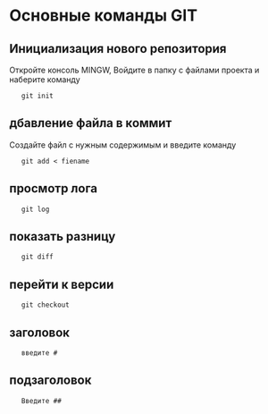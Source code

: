 # Основные команды GIT

## Инициализация нового репозитория

Откройте консоль MINGW, Войдите в папку с файлами проекта и наберите команду
```
   git init
```
## дбавление файла в коммит

Создайте файл с нужным содержимым и введите команду

```
   git add < fiename
```

## просмотр лога
```
   git log
```

## показать разницу 
```
   git diff
```

## перейти к версии 
```
   git checkout
```

## заголовок
```
   введите #
```
## подзаголовок
```
   Введите ##
```

